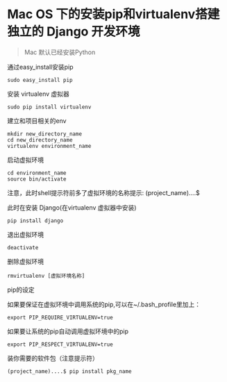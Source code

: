 # Mac OS 下的安装pip和virtualenv搭建独立的 Django 开发环境

> Mac 默认已经安装Python

通过easy_install安装pip
```
sudo easy_install pip  
```

安装 virtualenv 虚拟器
```
sudo pip install virtualenv
```

建立和项目相关的env
```
mkdir new_directory_name  
cd new_directory_name  
virtualenv environment_name 
```

启动虚拟环境
```
cd environment_name
source bin/activate  
```
注意，此时shell提示符前多了虚拟环境的名称提示:
(project_name)….$

此时在安装 Django(在virtualenv 虚拟器中安装)
```
pip install django  
```

退出虚拟环境
```
deactivate
```

删除虚拟环境
```
rmvirtualenv [虚拟环境名称]
```

pip的设定

如果要保证在虚拟环境中调用系统的pip,可以在~/.bash_profile里加上：
```
export PIP_REQUIRE_VIRTUALENV=true
```

如果要让系统的pip自动调用虚拟环境中的pip
```
export PIP_RESPECT_VIRTUALENV=true
```

装你需要的软件包（注意提示符）
```
(project_name)....$ pip install pkg_name
```